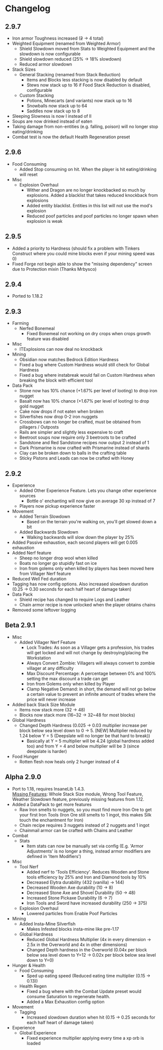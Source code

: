 # Changelog

## 2.9.7
* Iron armor Toughness increased (~~2~~ -> 4 total)
* Weighted Equipment (renamed from Weighted Armor) 
  * Shield Slowdown moved from Stats to Weighted Equipment and the slowdown is now configurable
  * Shield slowdown reduced (25% -> 18% slowdown)
  * Reduced armor slowdown 
* Stack Sizes
  * General Stacking (renamed from Stack Reduction)
    * Items and Blocks less stacking is now disabled by default
    * Stews now stack up to 16 if Food Stack Reduction is disabled, configurable
  * Custom Stacking
    * Potions, Minecarts (and variants) now stack up to 16
    * Snowballs now stack up to 64
    * Saddles now stack up to 8
* Sleeping Slowness is now I instead of II
* Soups are now drinked instead of eaten
* Taking damage from non-entities (e.g. falling, poison) will no longer stop eating/drinking
* Combat test is now the default Health Regeneration preset

## 2.9.6
* Food Consuming
  * Added Stop consuming on hit. When the player is hit eating/drinking will reset
* Misc
  * Explosion Overhaul
    * Wither and Dragon are no longer knockbacked so much by explosions. Added a blacklist that takes reduced knockback from explosions
    * Added entity blacklist. Entities in this list will not use the mod's explosion
    * Reduced poof particles and poof particles no longer spawn when explosion is weak

## 2.9.5
* Added a priority to Hardness (should fix a problem with Tinkers Construct where you could mine blocks even if your mining speed was 0)
* Fixed Forge not begin able to show the "missing dependency" screen due to Protection mixin (Thanks Mrbysco)

## 2.9.4
* Ported to 1.18.2

## 2.9.3
* Farming
  * Nerfed Bonemeal
    * Fixed Bonemeal not working on dry crops when crops growth feature was disabled 
* Misc
  * ITExplosions can now deal no knockback
* Mining
  * Obsidian now matches Bedrock Edition Hardness
  * Fixed a bug where Custom Hardness would still check for Global Hardness
  * Fixed a bug where instabreak would fail on Custom Hardness when breaking the block with efficient tool
* Data Pack
  * Stone now has 10% chance (+1.67% per level of looting) to drop iron nugget
  * Basalt now has 10% chance (+1.67% per level of looting) to drop gold nugget
  * Cake now drops if not eaten when broken
  * Silverfishes now drop 0-2 iron nuggets
  * Crossbows can no longer be crafted, must be obtained from pillagers / Outposts
  * Rails are simpler and slightly less expensive to craft
  * Beetroot soups now require only 3 beetroots to be crafted
  * Sandstone and Red Sandstone recipes now output 2 instead of 1
  * Dark Prismarine is now crafted with Prismarine instead of shards
  * Clay can be broken down to balls in the crafting table
  * Sticky Pistons and Leads can now be crafted with Honey

## 2.9.2
* Experience
  * Added Other Experience Feature. Lets you change other experience sources
    * Bottle o' enchanting will now give on average 30 xp instead of 7
  * Players now pickup experience faster
* Movement
  * Added Terrain Slowdown
    * Based on the terrain you're walking on, you'll get slowed down a bit
  * Added Backwards Slowdown
    * Walking backwards will slow down the player by 25%
* Added Passive exhaustion, each second players will get 0.005 exhaustion
* Added Nerf feature
  * Sheep no longer drop wool when killed
  * Boats no longer go stupidly fast on ice
  * Iron from golems only when killed by players has been moved here from Villager Nerf feature
* Reduced Well Fed duration
* Tagging has now config options. Also increased slowdown duration (0.25 -> 0.30 seconds for each half heart of damage taken)
* Data Pack
  * Shield recipe has changed to require Logs and Leather
  * Chain armor recipe is now unlocked when the player obtains chains
* Removed some leftover logging

## Beta 2.9.1
* Misc
  * Added Villager Nerf Feature
    * Lock Trades: As soon as a Villager gets a profession, his trades will get locked and will not change by destroying/placing the Workstation
    * Always Convert Zombie: Villagers will always convert to zombie villager at any difficulty
    * Max Discount Percentage: A percentage between 0% and 100% setting the max discount a trade can get
    * Iron from Golems only when killed by Player
    * Clamp Negative Demand: in short, the demand will not go below a certain value to prevent an infinite amount of trades where the price will never increase
* Added back Stack Size Module
  * Items now stack more (32 -> 48)
  * Blocks now stack more (16~32 -> 32~48 for most blocks)
* Global Hardness
  * Changed Depth Hardness (0.025 -> 0.03 multiplier increase per block below sea level down to 0 -> 5. [NEW] Multiplier reduced by 1.24 below Y = 5 (Deepslate will no longer be that hard to break))
    * Basically at Y = 5 multiplier will be 4.24 (global hardness added too) and from Y = 4 and below multiplier will be 3 (since deepslate is harder)
* Food Hunger
  * Rotten flesh now heals only 2 hunger instead of 4

## Alpha 2.9.0 
* Port to 1.18, requires InsaneLib 1.4.3.  
  [Missing Features](https://github.com/Insane96/IguanaTweaksReborn/issues/204): Whole Stack Size module, Wrong Tool Feature, Weather Slowdown feature, previously missing features from 1.12.
* Added a DataPack to get more features
  * Raw Iron smelts to nuggets, so you must find more Iron Ore to get your first Iron Tools (Iron Ore still smelts to 1 ingot, this makes Silk touch the enchantment for Iron)
  * Chain recipe requires 3 nuggets instead of 2 nuggets and 1 ingot
  * Chainmail armor can be crafted with Chains and Leather
* Combat
  * Stats
    * Item stats can now be manually set via config (E.g. 'Armor Adjustments' is no longer a thing, instead armor modifiers are defined in 'Item Modifiers')
* Misc
  * Tool Nerf
    * Added nerf to 'Tools Efficiency'. Reduces Wooden and Stone tools efficiency by 25% and Iron and Diamond tools by 10%
    * Decreased Elytra durability (432 (vanilla) -> 144)
    * Decreased Wooden Axe durability (10 -> 8)
    * Decreased Stone Axe and Shovel Durability (50 -> 48)
    * Increased Stone Pickaxe Durability (6 -> 7)
    * Iron Tools and Sword have increased durability (250 -> 375)
  * Explosion Overhaul
    * Lowered particles from Enable Poof Particles
* Mining
  * Added Insta-Mine Silverfish
    * Makes Infested blocks insta-mine like pre-1.17
  * Global Hardness
    * Reduced Global Hardness Multiplier (4x in every dimension -> 2.5x in the Overworld and 4x in other dimensions)
    * Changed Depth hardness in the Overworld (0.04x per block below sea level down to Y=12 -> 0.02x per block below sea level down to Y=0)
* Hunger & Health
  * Food Consuming
    * Sped up eating speed (Reduced eating time multiplier (0.15 -> 0.13))
  * Health Regen
    * Fixed a bug where with the Combat Update preset would consume Saturation to regenerate health.
    * Added a Max Exhaustion config option
* Movement
  * Tagging
    * Increased slowdown duration when hit (0.15 -> 0.25 seconds for each half heart of damage taken)
* Experience
  * Global Experience
    * Fixed experience multiplier applying every time a xp orb is loaded
